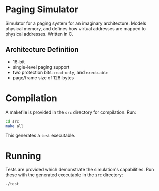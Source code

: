 # Paging Simulator

Simulator for a paging system for an imaginary architecture. Models physical memory, and defines how virtual addresses are mapped to physical addresses. Written in C.

## Architecture Definition

- 16-bit
- single-level paging support
- two protection bits: `read-only`, and `exectuable`
- page/frame size of 128-bytes

# Compilation

A makefile is provided in the `src` directory for compilation. Run:

```bash
cd src
make all
```

This generates a `test` executable.

# Running

Tests are provided which demonstrate the simulation's capabilities. Run these with the generated executable in the `src` directory:

```bash
./test
```
